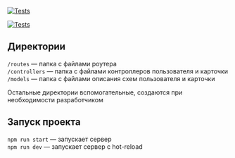 [![Tests](https://github.com/iEasyJet/express-mesto-gha/actions/workflows/tests-13-sprint.yml/badge.svg)](https://github.com/iEasyJet/express-mesto-gha/actions/workflows/tests-13-sprint.yml) 

[![Tests](https://github.com/iEasyJet/express-mesto-gha/actions/workflows/tests-14-sprint.yml/badge.svg)](https://github.com/iEasyJet/express-mesto-gha/actions/workflows/tests-14-sprint.yml)

## Директории

`/routes` — папка с файлами роутера  
`/controllers` — папка с файлами контроллеров пользователя и карточки   
`/models` — папка с файлами описания схем пользователя и карточки  
  
Остальные директории вспомогательные, создаются при необходимости разработчиком

## Запуск проекта

`npm run start` — запускает сервер   
`npm run dev` — запускает сервер с hot-reload
